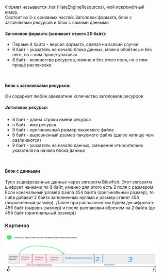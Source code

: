 Формат называется .her (HateEngineResources), мой искромётный юмор.\
Состоит из 3-х основных частей: Заголовок формата, блок с заголовками ресурсов и блок с самими данными

#### Заголовок формата (занимает строго 20 байт):
- Первые 4 байта - версия формата, сделал на всякий случай
- 8 байт - указатель на начало блока данных, можно обойтись и без него, но с ним проще упаковка
- 8 байт - количество ресурсов, можно и без этого поля, но с ним прощё распаковка

<br />

#### Блок с заголовками ресурсов:
Он содержит любое адекватное количество заголовков ресурсов
##### Заголовок ресурса:
- 8 байт - длина строки имени ресурса
- n байт - имя ресурса
- 8 байт - оригинальный размер пакуемого файла
- 8 байт - выровненный размер пакуемого файла (далее напишу чем различаются)
- 8 байт - указатель на начало данных, смещение относительно указателя на начало блока данных

<br />

#### Блок с данными
Тупо зашифрованные данные через алгоритм Blowfish. Этот алгоритм шифрует чанками по 8 байт, именно для этого есть 2 поля с размером. Если изначальный размер файла 454 байта (оригинальный размер), то либа добавит 2 байта заполненных нулями и размер станет 456 (выровненный размер). Далее при распаковке мы будем дешифровать 456 байт (выровн. размер) и после распаковки обрежем на 2 байта (до 454 байт (оригинальный размер)) 

### Картинка
![alt text](readme_res/image.png)